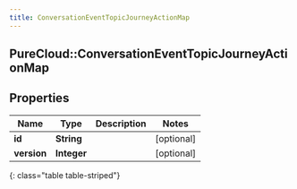 ```yaml
---
title: ConversationEventTopicJourneyActionMap
---
```

## PureCloud::ConversationEventTopicJourneyActionMap

## Properties

|Name | Type | Description | Notes|
|------------ | ------------- | ------------- | -------------|
| **id** | **String** |  | [optional] |
| **version** | **Integer** |  | [optional] |
{: class="table table-striped"}


